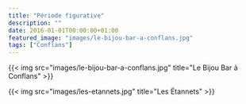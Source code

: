 ```yaml
---
title: "Période figurative"
description: ""
date: 2016-01-01T00:00:00+01:00
featured_image: "images/le-bijou-bar-a-conflans.jpg"
tags: ["Conflans"]
---
```


{{< img src="images/le-bijou-bar-a-conflans.jpg" title="Le Bijou Bar à Conflans" >}}

{{< img src="images/les-etannets.jpg" title="Les Étannets" >}}
